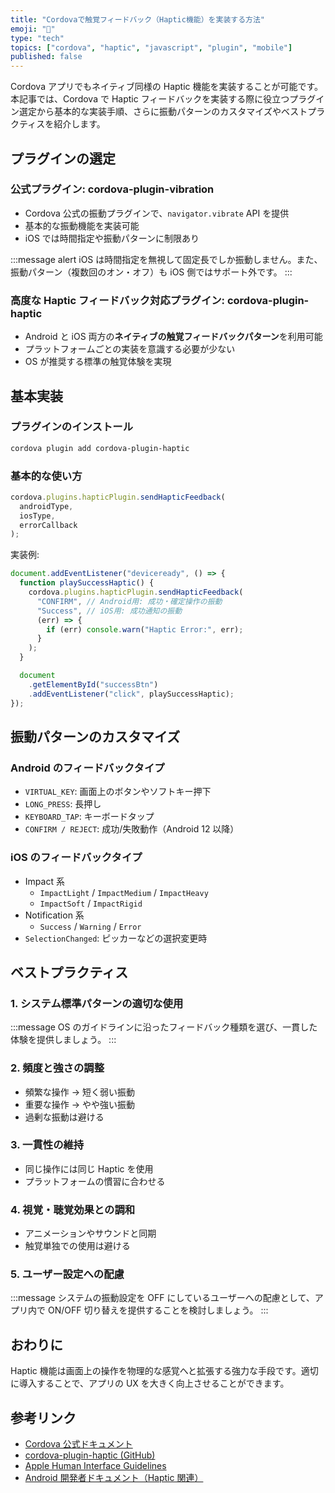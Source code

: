 ```yaml
---
title: "Cordovaで触覚フィードバック（Haptic機能）を実装する方法"
emoji: "📱"
type: "tech"
topics: ["cordova", "haptic", "javascript", "plugin", "mobile"]
published: false
---
```


Cordova アプリでもネイティブ同様の Haptic 機能を実装することが可能です。本記事では、Cordova で Haptic フィードバックを実装する際に役立つプラグイン選定から基本的な実装手順、さらに振動パターンのカスタマイズやベストプラクティスを紹介します。

## プラグインの選定

### 公式プラグイン: cordova-plugin-vibration

- Cordova 公式の振動プラグインで、`navigator.vibrate` API を提供
- 基本的な振動機能を実装可能
- iOS では時間指定や振動パターンに制限あり

:::message alert
iOS は時間指定を無視して固定長でしか振動しません。また、振動パターン（複数回のオン・オフ）も iOS 側ではサポート外です。
:::

### 高度な Haptic フィードバック対応プラグイン: cordova-plugin-haptic

- Android と iOS 両方の**ネイティブの触覚フィードバックパターン**を利用可能
- プラットフォームごとの実装を意識する必要が少ない
- OS が推奨する標準の触覚体験を実現

## 基本実装

### プラグインのインストール

```bash
cordova plugin add cordova-plugin-haptic
```

### 基本的な使い方

```javascript
cordova.plugins.hapticPlugin.sendHapticFeedback(
  androidType,
  iosType,
  errorCallback
);
```

実装例:

```javascript
document.addEventListener("deviceready", () => {
  function playSuccessHaptic() {
    cordova.plugins.hapticPlugin.sendHapticFeedback(
      "CONFIRM", // Android用: 成功・確定操作の振動
      "Success", // iOS用: 成功通知の振動
      (err) => {
        if (err) console.warn("Haptic Error:", err);
      }
    );
  }

  document
    .getElementById("successBtn")
    .addEventListener("click", playSuccessHaptic);
});
```

## 振動パターンのカスタマイズ

### Android のフィードバックタイプ

- `VIRTUAL_KEY`: 画面上のボタンやソフトキー押下
- `LONG_PRESS`: 長押し
- `KEYBOARD_TAP`: キーボードタップ
- `CONFIRM / REJECT`: 成功/失敗動作（Android 12 以降）

### iOS のフィードバックタイプ

- Impact 系
  - `ImpactLight` / `ImpactMedium` / `ImpactHeavy`
  - `ImpactSoft` / `ImpactRigid`
- Notification 系
  - `Success` / `Warning` / `Error`
- `SelectionChanged`: ピッカーなどの選択変更時

## ベストプラクティス

### 1. システム標準パターンの適切な使用

:::message
OS のガイドラインに沿ったフィードバック種類を選び、一貫した体験を提供しましょう。
:::

### 2. 頻度と強さの調整

- 頻繁な操作 → 短く弱い振動
- 重要な操作 → やや強い振動
- 過剰な振動は避ける

### 3. 一貫性の維持

- 同じ操作には同じ Haptic を使用
- プラットフォームの慣習に合わせる

### 4. 視覚・聴覚効果との調和

- アニメーションやサウンドと同期
- 触覚単独での使用は避ける

### 5. ユーザー設定への配慮

:::message
システムの振動設定を OFF にしているユーザーへの配慮として、アプリ内で ON/OFF 切り替えを提供することを検討しましょう。
:::

## おわりに

Haptic 機能は画面上の操作を物理的な感覚へと拡張する強力な手段です。適切に導入することで、アプリの UX を大きく向上させることができます。

## 参考リンク

- [Cordova 公式ドキュメント](https://cordova.apache.org/)
- [cordova-plugin-haptic (GitHub)](https://github.com/example/cordova-plugin-haptic)
- [Apple Human Interface Guidelines](https://developer.apple.com/design/human-interface-guidelines/)
- [Android 開発者ドキュメント（Haptic 関連）](https://developer.android.com/guide/topics/ui/haptic-feedback)
